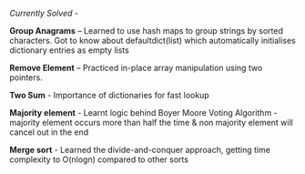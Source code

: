 *Currently Solved* - 

**Group Anagrams** – Learned to use hash maps to group strings by sorted characters. Got to know about defaultdict(list) which automatically initialises dictionary entries as empty lists

**Remove Element** – Practiced in-place array manipulation using two pointers.

**Two Sum** - Importance of dictionaries for fast lookup

**Majority element** - Learnt logic behind Boyer Moore Voting Algorithm - majority element occurs more than half the time & non majority element will cancel out in the end

**Merge sort** - Learned the divide-and-conquer approach, getting time complexity to O(nlogn) compared to other sorts

